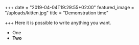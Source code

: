 +++
date = "2019-04-04T19:29:55+02:00"
featured_image = "/uploads/kitten.jpg"
title = "Demonstration time"

+++
Here it is possible to write anything you want.

* One
* **Two**